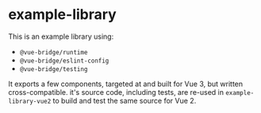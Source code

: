 # example-library

This is an example library using:

*  `@vue-bridge/runtime`
*  `@vue-bridge/eslint-config`
*  `@vue-bridge/testing`

It exports a few components, targeted at and built for Vue 3, but written cross-compatible. it's source code, including tests, are re-used in `example-library-vue2` to build and test the same source for Vue 2.
